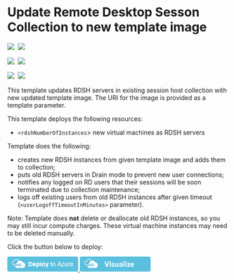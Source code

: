 # Update Remote Desktop Sesson Collection to new template image

<IMG SRC="https://azurequickstartsservice.blob.core.windows.net/badges/rds-update-rdsh-collection/PublicLastTestDate.svg" />&nbsp;
<IMG SRC="https://azurequickstartsservice.blob.core.windows.net/badges/rds-update-rdsh-collection/PublicDeployment.svg" />&nbsp;

<IMG SRC="https://azurequickstartsservice.blob.core.windows.net/badges/rds-update-rdsh-collection/FairfaxLastTestDate.svg" />&nbsp;
<IMG SRC="https://azurequickstartsservice.blob.core.windows.net/badges/rds-update-rdsh-collection/FairfaxDeployment.svg" />&nbsp;

<IMG SRC="https://azurequickstartsservice.blob.core.windows.net/badges/rds-update-rdsh-collection/BestPracticeResult.svg" />&nbsp;
<IMG SRC="https://azurequickstartsservice.blob.core.windows.net/badges/rds-update-rdsh-collection/CredScanResult.svg" />&nbsp;

This template updates RDSH servers in existing session host collection with new updated template image. The URI for the image is provided as a template parameter.

This template deploys the following resources:
+ `<rdshNumberOfInstances`> new virtual machines as RDSH servers

Template does the following:
+ creates new RDSH instances from given template image  and  adds them to collection;
+ puts old  RDSH servers in Drain mode to prevent new user connections;
+ notifies any logged on RD users that their sessions will be soon terminated due to collection maintenance;
+ logs off existing users from old RDSH instances after given timeout (`<userLogoffTimeoutInMinutes>` parameter).

Note: Template does **not** delete or deallocate old RDSH instances, so you may still incur compute charges. These virtual machine instances may need to be deleted manually.

Click the button below to deploy:

<a href="https://portal.azure.com/#create/Microsoft.Template/uri/https%3A%2F%2Fraw.githubusercontent.com%2Fmmarch%2Fazure-quickstart-templates%2Fmaster%2Frds-update-rdsh-collection%2Fazuredeploy.json" target="_blank">
    <img src="https://raw.githubusercontent.com/Azure/azure-quickstart-templates/master/1-CONTRIBUTION-GUIDE/images/deploytoazure.png"/>
</a>
<a href="http://armviz.io/#/?load=https%3A%2F%2Fraw.githubusercontent.com%2Fmmarch%2Fazure-quickstart-templates%2Fmaster%2Frds-update-rdsh-collection%2Fazuredeploy.json" target="_blank">
    <img src="https://raw.githubusercontent.com/Azure/azure-quickstart-templates/master/1-CONTRIBUTION-GUIDE/images/visualizebutton.png"/>
</a>

